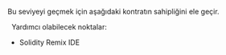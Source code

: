 Bu seviyeyi geçmek için aşağıdaki kontratın sahipliğini ele geçir.

&nbsp;
Yardımcı olabilecek noktalar:
* Solidity Remix IDE
